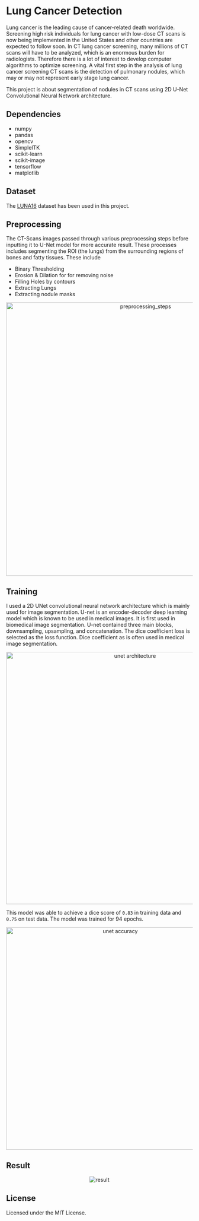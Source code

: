 # Lung Cancer Detection

Lung cancer is the leading cause of cancer-related death worldwide. Screening high risk individuals for lung cancer with low-dose CT scans is now being implemented in the United States and other countries are expected to follow soon. In CT lung cancer screening, many millions of CT scans will have to be analyzed, which is an enormous burden for radiologists. Therefore there is a lot of interest to develop computer algorithms to optimize screening.
A vital first step in the analysis of lung cancer screening CT scans is the detection of pulmonary nodules, which may or may not represent early stage lung cancer.

This project is about segmentation of nodules in CT scans using 2D U-Net Convolutional Neural Network architecture.

## Dependencies
- numpy
- pandas
- opencv
- SimpleITK
- scikit-learn
- scikit-image
- tensorflow
- matplotlib

<!-- ## Run on custom image
```
py custom_image_input.py <image>
```
replace ```<image>``` with image location -->

## Dataset
The [LUNA16](https://luna16.grand-challenge.org/) dataset has been used in this project. 

## Preprocessing
The CT-Scans images passed through various preprocessing steps before inputting it to U-Net model for more accurate result. These processes includes segmenting the ROI (the lungs) from the surrounding regions of bones and fatty tissues. These include
- Binary Thresholding
- Erosion & Dilation for for removing noise
- Filling Holes by contours
- Extracting Lungs
- Extracting nodule masks

<p align="center">
<img width="737" alt="preprocessing_steps" src="https://user-images.githubusercontent.com/56977388/159730154-3681fc46-ca6c-4862-b779-1abb8b480887.png">
</p>

## Training
I used a 2D UNet convolutional neural network architecture which is mainly used for 
image segmentation. U-net is an encoder-decoder deep learning model which is known to 
be used in medical images. It is first used in biomedical image segmentation. U-net 
contained three main blocks, downsampling, upsampling, and concatenation. 
The dice coefficient loss is selected as the loss function. Dice coefficient as is often used 
in medical image segmentation.

<p align="center">
<img width="680" alt="unet architecture" src="https://user-images.githubusercontent.com/56977388/148122554-fdd46ffb-97ac-4cd3-807b-25a2c1b405fa.png">
</p>

This model was able to achieve a dice score of <code>0.83</code> in training data and <code>0.75</code> on test data. The model was trained for 94 epochs.

<p align="center">
<!-- <img width="600" alt="unet accuracy" src="https://user-images.githubusercontent.com/56977388/148122622-71cf02be-11f1-4997-9d8d-6ab0ee497ff2.png"> -->
<img width="600" alt="unet accuracy" src="https://user-images.githubusercontent.com/56977388/171506203-3ac08d79-8146-44d9-979e-fe17d2eb5ff5.png">

</p>

<!-- ![image](https://user-images.githubusercontent.com/56977388/148122622-71cf02be-11f1-4997-9d8d-6ab0ee497ff2.png) -->

## Result

<p align="center">
<!-- <img alt="result" src="https://user-images.githubusercontent.com/56977388/148122681-983d9e70-e5b6-4081-9fb7-233b5941bf9c.png"> -->
<img alt="result" src="https://user-images.githubusercontent.com/56977388/171507556-703b848b-2b8a-4329-b056-10367c40c856.png">

<!-- ![image](https://user-images.githubusercontent.com/56977388/148122681-983d9e70-e5b6-4081-9fb7-233b5941bf9c.png) -->
</p>

## License

Licensed under the MIT License.
